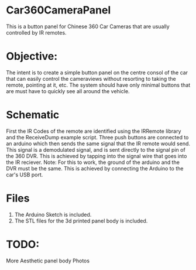 # Car360CameraPanel
This is a button panel for Chinese 360 Car Cameras that are usually controlled by IR remotes. 

# Objective:
The intent is to create a simple button panel on the centre consol of the car that can easily control the cameraviews without resorting to taking the remote, pointing at it, etc. 
The system should have only minimal buttons that are must have to quickly see all around the vehicle. 

# Schematic
First the IR Codes of the remote are identified using the IRRemote library and the ReceiveDump example script. 
Three push buttons are connected to an arduino which then sends the same signal that the IR remote would send. This signal is a demodulated signal, and is sent directly to the signal pin of the 360 DVR. This is achieved by tapping into the signal wire that goes into the IR reciever. 
Note: For this to work, the ground of the arduino and the DVR must be the same. This is achieved by connecting the Arduino to the car's USB port. 


# Files
1. The Arduino Sketch is included.
2. The STL files for the 3d printed panel body is included. 


# TODO:
More Aesthetic panel body
Photos
